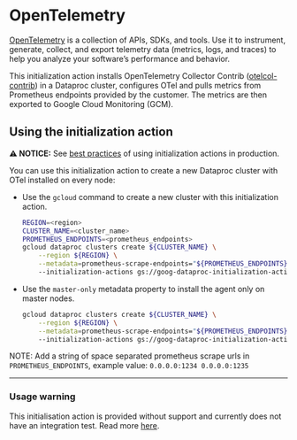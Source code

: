 # OpenTelemetry

[OpenTelemetry](https://opentelemetry.io/docs/) is a collection of APIs, SDKs, and tools. Use it to instrument, generate, collect, and export telemetry data (metrics, logs, and traces) to help you analyze your software’s performance and behavior.

This initialization action installs OpenTelemetry Collector Contrib ([otelcol-contrib](https://github.com/open-telemetry/opentelemetry-collector-contrib)) in a Dataproc cluster, configures OTel and 
pulls metrics from Prometheus endpoints provided by the customer. The metrics are then exported to Google Cloud Monitoring (GCM). 

## Using the initialization action

**:warning: NOTICE:** See
[best practices](/README.md#how-initialization-actions-are-used) of using
initialization actions in production.

You can use this initialization action to create a new Dataproc cluster with
OTel installed on every node:

- Use the `gcloud` command to create a new cluster with this initialization
    action.

    ```bash
    REGION=<region>
    CLUSTER_NAME=<cluster_name>
    PROMETHEUS_ENDPOINTS=<prometheus_endpoints>
    gcloud dataproc clusters create ${CLUSTER_NAME} \
        --region ${REGION} \
        --metadata=prometheus-scrape-endpoints="${PROMETHEUS_ENDPOINTS}"
        --initialization-actions gs://goog-dataproc-initialization-actions-${REGION}/otel/otel.sh
    ```
 - Use the `master-only` metadata property to install the agent only on master nodes.

    ```bash
    gcloud dataproc clusters create ${CLUSTER_NAME} \
        --region ${REGION} \
        --metadata=prometheus-scrape-endpoints="${PROMETHEUS_ENDPOINTS}",master-only="true"
        --initialization-actions gs://goog-dataproc-initialization-actions-${REGION}/otel/otel.sh
    ```
NOTE: Add a string of space separated prometheus scrape urls in `PROMETHEUS_ENDPOINTS`, example value: `0.0.0.0:1234 0.0.0.0:1235`

---

### Usage warning
This initialisation action is provided without support and currently does not have an integration test. Read more [here](https://github.com/GoogleCloudDataproc/initialization-actions/#why-these-samples-are-provided).